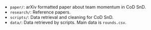 -   `paper/`: arXiv formatted paper about team momentum in CoD SnD.
-   `research/`: Reference papers.
-   `scripts/`: Data retrieval and cleaning for CoD SnD.
-   `data/`: Data retrieved by scripts. Main data is `rounds.csv`.
